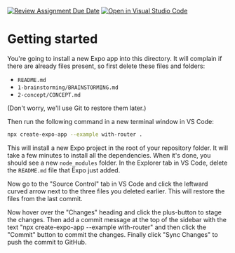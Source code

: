 [![Review Assignment Due Date](https://classroom.github.com/assets/deadline-readme-button-24ddc0f5d75046c5622901739e7c5dd533143b0c8e959d652212380cedb1ea36.svg)](https://classroom.github.com/a/OY0PKNK3)
[![Open in Visual Studio Code](https://classroom.github.com/assets/open-in-vscode-718a45dd9cf7e7f842a935f5ebbe5719a5e09af4491e668f4dbf3b35d5cca122.svg)](https://classroom.github.com/online_ide?assignment_repo_id=11391571&assignment_repo_type=AssignmentRepo)
# Getting started

You're going to install a new Expo app into this directory. It will complain if there are already files present, so first delete these files and folders:

-   `README.md`
-   `1-brainstorming/BRAINSTORMING.md`
-   `2-concept/CONCEPT.md`

(Don't worry, we'll use Git to restore them later.)

Then run the following command in a new terminal window in VS Code:

```sh
npx create-expo-app --example with-router .
```

This will install a new Expo project in the root of your repository folder. It will take a few minutes to install all the dependencies. When it's done, you should see a new `node_modules` folder. In the Explorer tab in VS Code, delete the `README.md` file that Expo just added.

Now go to the "Source Control" tab in VS Code and click the leftward curved arrow next to the three files you deleted earlier. This will restore the files from the last commit.

Now hover over the "Changes" heading and click the plus-button to stage the changes. Then add a commit message at the top of the sidebar with the text "npx create-expo-app --example with-router" and then click the "Commit" button to commit the changes. Finally click "Sync Changes" to push the commit to GitHub.
